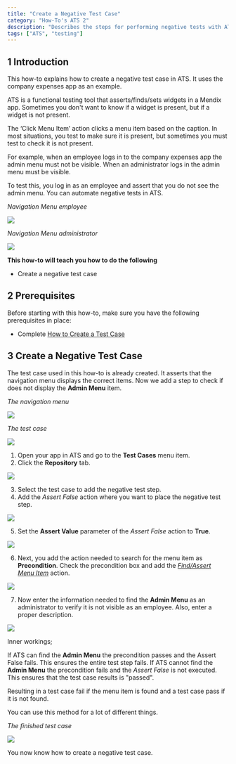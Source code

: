```yaml
---
title: "Create a Negative Test Case"
category: "How-To's ATS 2"
description: "Describes the steps for performing negative tests with ATS."
tags: ["ATS", "testing"]
---
```


## 1 Introduction

This how-to explains how to create a negative test case in ATS. It uses the company expenses app as an example.

ATS is a functional testing tool that asserts/finds/sets widgets in a Mendix app. Sometimes you don't want to know if a widget is present, but if a widget is not present.

The ‘Click Menu Item’ action clicks a menu item based on the caption. In most situations, you test to make sure it is present, but sometimes you must test to check it is not present. 

For example, when an employee logs in to the company expenses app the admin menu must not be visible. When an administrator logs in the admin menu must be visible. 

To test this, you log in as an employee and assert that you do not see the admin menu. You can automate negative tests in ATS.

_Navigation Menu employee_

![](attachments/create-a-negative-test-case/navigation-menu-employee-company-expenses-app.png)

_Navigation Menu administrator_ 

![](attachments/create-a-negative-test-case/navigation-menu-administrator-company-expenses-app.png)

**This how-to will teach you how to do the following**

* Create a negative test case

## 2 Prerequisites

Before starting with this how-to, make sure you have the following prerequisites in place:

* Complete [How to Create a Test Case](create-a-test-case-2)

## 3 Create a Negative Test Case

The test case used in this how-to is already created. It asserts that the navigation menu displays the correct items. Now we add a step to check if does not display the **Admin Menu** item.

_The navigation menu_

![](attachments/create-a-negative-test-case/navigation-menu-employee-company-expenses-app.png)

_The test case_

![](attachments/create-a-negative-test-case/negative-test-case.png)

1. Open your app in ATS and go to the **Test Cases** menu item.
2. Click the **Repository** tab.

![](attachments/create-a-negative-test-case/go-to-repository.png)

3. Select the test case to add the negative test step.
4. Add the _Assert False_ action where you want to place the negative test step.

![](attachments/create-a-negative-test-case/add-the-assert-false.png)

5. Set the **Assert Value** parameter of the _Assert False_ action to **True**.

![](attachments/create-a-negative-test-case/assert-value-parameter.png)

6. Next, you add the action needed to search for the menu item as **Precondition**. Check the precondition box and add the [_Find/Assert Menu Item_](../refguide-ats-1/findassert-menu-item) action.

![](attachments/create-a-negative-test-case/add-findassert-menu-item-as-precondition.png)

7. Now enter the information needed to find the **Admin Menu** as an administrator to verify it is not visible as an employee. Also, enter a proper description.

![](attachments/create-a-negative-test-case/negative-test-step-finished.png)

Inner workings;

If ATS can find the **Admin Menu** the precondition passes and the Assert False fails. This ensures the entire test step fails. 
If ATS cannot find the **Admin Menu** the precondition fails and the _Assert False_ is not executed. This ensures that the test case results is "passed". 

Resulting in a test case fail if the menu item is found and a test case pass if it is not found. 

You can use this method for a lot of different things. 

_The finished test case_

![](attachments/create-a-negative-test-case/the-finished-test-case.png)

You now know how to create a negative test case.